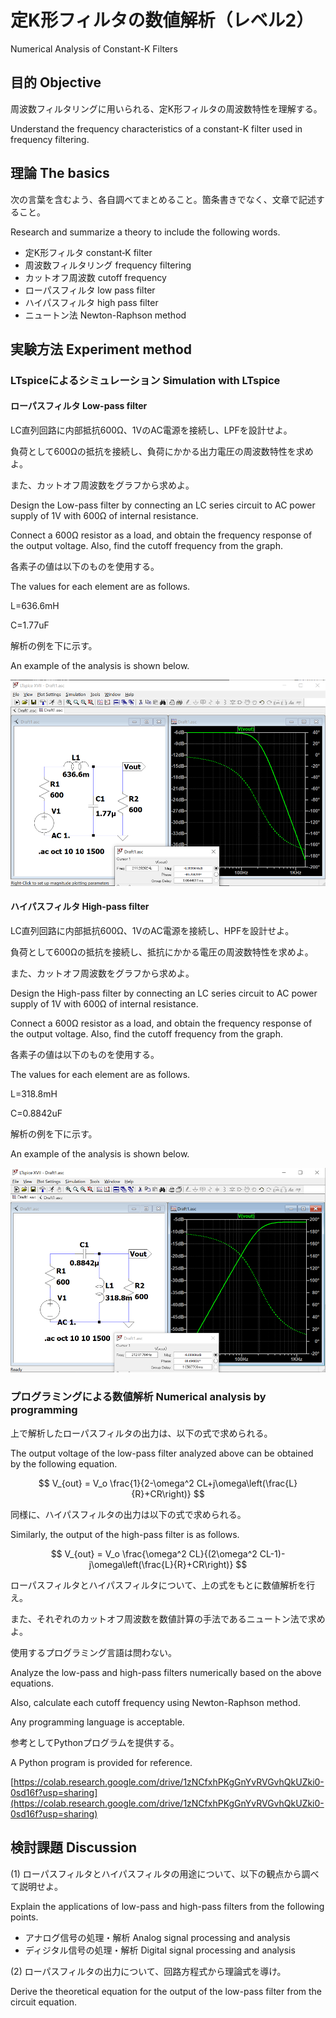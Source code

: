 # 定K形フィルタの数値解析（レベル2）

Numerical Analysis of Constant-K Filters

## 目的 Objective

周波数フィルタリングに用いられる、定K形フィルタの周波数特性を理解する。

Understand the frequency characteristics of a constant-K filter used in frequency filtering.

## 理論 The basics

次の言葉を含むよう、各自調べてまとめること。箇条書きでなく、文章で記述すること。

Research and summarize a theory to include the following words.

- 定K形フィルタ constant‐K filter
- 周波数フィルタリング frequency filtering
- カットオフ周波数 cutoff frequency
- ローパスフィルタ low pass filter
- ハイパスフィルタ high pass filter
- ニュートン法 Newton-Raphson method

## 実験方法 Experiment method

### LTspiceによるシミュレーション Simulation with LTspice

#### ローパスフィルタ Low-pass filter

LC直列回路に内部抵抗600Ω、1VのAC電源を接続し、LPFを設計せよ。

負荷として600Ωの抵抗を接続し、負荷にかかる出力電圧の周波数特性を求めよ。

また、カットオフ周波数をグラフから求めよ。

Design the Low-pass filter by connecting an LC series circuit to AC power supply of 1V with 600Ω of internal resistance.

Connect a 600Ω resistor as a load, and obtain the frequency response of the output voltage.
Also, find the cutoff frequency from the graph.

各素子の値は以下のものを使用する。

The values for each element are as follows.

L=636.6mH

C=1.77uF

解析の例を下に示す。

An example of the analysis is shown below.

![](images/lpf.png)

#### ハイパスフィルタ High-pass filter

LC直列回路に内部抵抗600Ω、1VのAC電源を接続し、HPFを設計せよ。

負荷として600Ωの抵抗を接続し、抵抗にかかる電圧の周波数特性を求めよ。

また、カットオフ周波数をグラフから求めよ。

Design the High-pass filter by connecting an LC series circuit to AC power supply of 1V with 600Ω of internal resistance.

Connect a 600Ω resistor as a load, and obtain the frequency response of the output voltage.
Also, find the cutoff frequency from the graph.

各素子の値は以下のものを使用する。

The values for each element are as follows.

L=318.8mH

C=0.8842uF

解析の例を下に示す。

An example of the analysis is shown below.

![](images/hpf.png)


### プログラミングによる数値解析 Numerical analysis by programming

上で解析したローパスフィルタの出力は、以下の式で求められる。

The output voltage of the low-pass filter analyzed above can be obtained by the following equation.

$$ V_{out} = V_o \frac{1}{2-\omega^2 CL+j\omega\left(\frac{L}{R}+CR\right)} $$

同様に、ハイパスフィルタの出力は以下の式で求められる。

Similarly, the output of the high-pass filter is as follows.

$$ V_{out} = V_o \frac{\omega^2 CL}{(2\omega^2 CL-1)-j\omega\left(\frac{L}{R}+CR\right)} $$

ローパスフィルタとハイパスフィルタについて、上の式をもとに数値解析を行え。

また、それぞれのカットオフ周波数を数値計算の手法であるニュートン法で求めよ。

使用するプログラミング言語は問わない。

Analyze the low-pass and high-pass filters numerically based on the above equations.

Also, calculate each cutoff frequency using Newton-Raphson method.

Any programming language is acceptable.

参考としてPythonプログラムを提供する。

A Python program is provided for reference.

[https://colab.research.google.com/drive/1zNCfxhPKgGnYvRVGvhQkUZki0-0sd16f?usp=sharing](https://colab.research.google.com/drive/1zNCfxhPKgGnYvRVGvhQkUZki0-0sd16f?usp=sharing)


## 検討課題 Discussion

(1) ローパスフィルタとハイパスフィルタの用途について、以下の観点から調べて説明せよ。

Explain the applications of low-pass and high-pass filters from the following points.

- アナログ信号の処理・解析 Analog signal processing and analysis
- ディジタル信号の処理・解析 Digital signal processing and analysis

(2) ローパスフィルタの出力について、回路方程式から理論式を導け。

Derive the theoretical equation for the output of the low-pass filter from the circuit equation.
